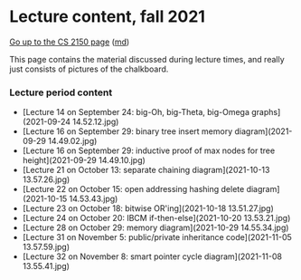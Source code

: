 Lecture content, fall 2021
==========================

[Go up to the CS 2150 page](../index.html) ([md](../index.md))

This page contains the material discussed during lecture times, and really just consists of pictures of the chalkboard.

### Lecture period content

- [Lecture 14 on September 24: big-Oh, big-Theta, big-Omega graphs](2021-09-24 14.52.12.jpg)
- [Lecture 16 on September 29: binary tree insert memory diagram](2021-09-29 14.49.02.jpg)
- [Lecture 16 on September 29: inductive proof of max nodes for tree height](2021-09-29 14.49.10.jpg)
- [Lecture 21 on October 13: separate chaining diagram](2021-10-13 13.57.26.jpg)
- [Lecture 22 on October 15: open addressing hashing delete diagram](2021-10-15 14.53.43.jpg)
- [Lecture 23 on October 18: bitwise OR'ing](2021-10-18 13.51.27.jpg)
- [Lecture 24 on October 20: IBCM if-then-else](2021-10-20 13.53.21.jpg)
- [Lecture 28 on October 29: memory diagram](2021-10-29 14.55.34.jpg)
- [Lecture 31 on November 5: public/private inheritance code](2021-11-05 13.57.59.jpg)
- [Lecture 32 on November 8: smart pointer cycle diagram](2021-11-08 13.55.41.jpg)
